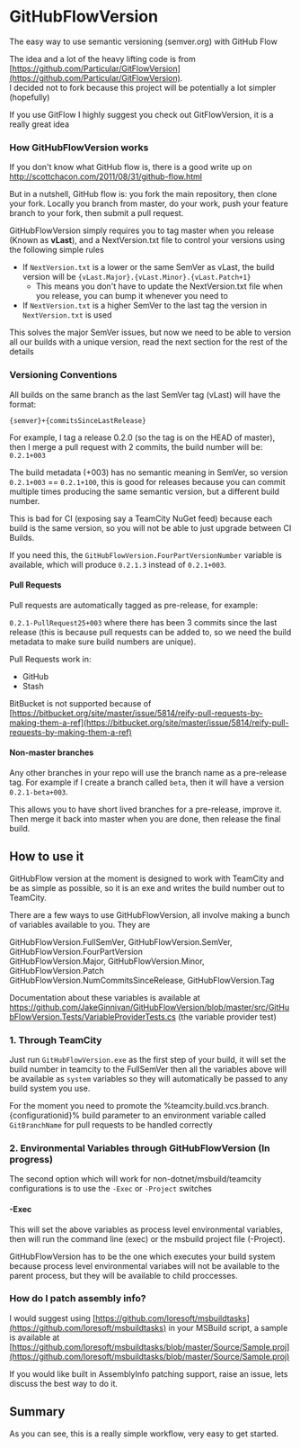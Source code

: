 GitHubFlowVersion
=================

The easy way to use semantic versioning (semver.org) with GitHub Flow

The idea and a lot of the heavy lifting code is from [https://github.com/Particular/GitFlowVersion](https://github.com/Particular/GitFlowVersion).  
I decided not to fork because this project will be potentially a lot simpler (hopefully)

If you use GitFlow I highly suggest you check out GitFlowVersion, it is a really great idea

### How GitHubFlowVersion works

If you don't know what GitHub flow is, there is a good write up on http://scottchacon.com/2011/08/31/github-flow.html

But in a nutshell, GitHub flow is: you fork the main repository, then clone your fork. Locally you branch from master, do your work, push your feature branch to your fork, then submit a pull request.  


GitHubFlowVersion simply requires you to tag master when you release (Known as **vLast**), and a NextVersion.txt file to control your versions using the following simple rules

 - If `NextVersion.txt` is a lower or the same SemVer as vLast, the build version will be `{vLast.Major}.{vLast.Minor}.{vLast.Patch+1}`
   - This means you don't have to update the NextVersion.txt file when you release, you can bump it whenever you need to
 - If `NextVersion.txt` is a higher SemVer to the last tag the version in `NextVersion.txt` is used

This solves the major SemVer issues, but now we need to be able to version all our builds with a unique version, read the next section for the rest of the details

### Versioning Conventions
All builds on the same branch as the last SemVer tag (vLast) will have the format:

    {semver}+{commitsSinceLastRelease}

For example, I tag a release 0.2.0 (so the tag is on the HEAD of master), then I merge a pull request with 2 commits, the build number will be:  
`0.2.1+003`

The build metadata (+003) has no semantic meaning in SemVer, so version `0.2.1+003` == `0.2.1+100`, this is good for releases because you can commit multiple times producing the same semantic version, but a different build number.

This is bad for CI (exposing say a TeamCity NuGet feed) because each build is the same version, so you will not be able to just upgrade between CI Builds.

If you need this, the `GitHubFlowVersion.FourPartVersionNumber` variable is available, which will produce `0.2.1.3` instead of `0.2.1+003`. 

#### Pull Requests
Pull requests are automatically tagged as pre-release, for example:

`0.2.1-PullRequest25+003` where there has been 3 commits since the last release (this is because pull requests can be added to, so we need the build metadata to make sure build numbers are unique).

Pull Requests work in:

 - GitHub
 - Stash

BitBucket is not supported because of [https://bitbucket.org/site/master/issue/5814/reify-pull-requests-by-making-them-a-ref](https://bitbucket.org/site/master/issue/5814/reify-pull-requests-by-making-them-a-ref)

#### Non-master branches
Any other branches in your repo will use the branch name as a pre-release tag. For example if I create a branch called `beta`, then it will have a version `0.2.1-beta+003`.

This allows you to have short lived branches for a pre-release, improve it. Then merge it back into master when you are done, then release the final build.

## How to use it
GitHubFlow version at the moment is designed to work with TeamCity and be as simple as possible, so it is an exe and writes the build number out to TeamCity.

There are a few ways to use GitHubFlowVersion, all involve making a bunch of variables available to you. They are

GitHubFlowVersion.FullSemVer, GitHubFlowVersion.SemVer, GitHubFlowVersion.FourPartVersion  
GitHubFlowVersion.Major, GitHubFlowVersion.Minor, GitHubFlowVersion.Patch  
GitHubFlowVersion.NumCommitsSinceRelease, GitHubFlowVersion.Tag

Documentation about these variables is available at https://github.com/JakeGinnivan/GitHubFlowVersion/blob/master/src/GitHubFlowVersion.Tests/VariableProviderTests.cs (the variable provider test)

### 1. Through TeamCity
Just run `GitHubFlowVersion.exe` as the first step of your build, it will set the build number in teamcity to the FullSemVer
then all the variables above will be available as `system` variables so they will automatically be passed to any build system you use.

For the moment you need to promote the %teamcity.build.vcs.branch.{configurationid}% build parameter to an environment variable called `GitBranchName` for pull requests to be handled correctly

### 2. Environmental Variables through GitHubFlowVersion (In progress)
The second option which will work for non-dotnet/msbuild/teamcity configurations is to use the `-Exec` or `-Project` switches

#### -Exec
This will set the above variables as process level environmental variables, then will run the command line (exec) or the msbuild project file (-Project).

GitHubFlowVersion has to be the one which executes your build system because process level environmental variabes will not be available to the parent process, but they will be available to child proccesses.


### How do I patch assembly info?
I would suggest using [https://github.com/loresoft/msbuildtasks](https://github.com/loresoft/msbuildtasks) in your MSBuild script, a sample is available at [https://github.com/loresoft/msbuildtasks/blob/master/Source/Sample.proj](https://github.com/loresoft/msbuildtasks/blob/master/Source/Sample.proj)

If you would like built in AssemblyInfo patching support, raise an issue, lets discuss the best way to do it.

## Summary
As you can see, this is a really simple workflow, very easy to get started.
